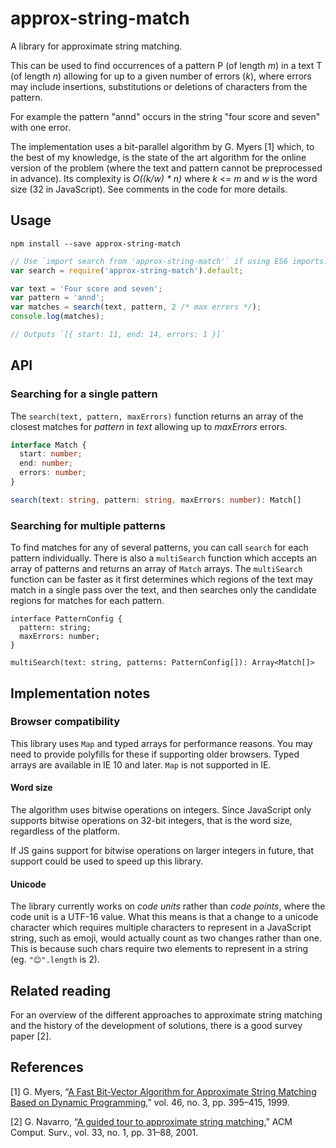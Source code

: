 # approx-string-match

A library for approximate string matching.

This can be used to find occurrences of a pattern P (of length _m_) in a text T
(of length _n_) allowing for up to a given number of errors (_k_), where errors may
include insertions, substitutions or deletions of characters from the pattern.

For example the pattern "annd" occurs in the string "four score and seven" with
one error.

The implementation uses a bit-parallel algorithm by G. Myers [1] which, to the
best of my knowledge, is the state of the art algorithm for the online version
of the problem (where the text and pattern cannot be preprocessed in advance).
Its complexity is _O((k/w) * n)_ where _k_ <= _m_ and _w_ is the word size (32
in JavaScript). See comments in the code for more details.

## Usage

```
npm install --save approx-string-match
```

```js
// Use `import search from 'approx-string-match'` if using ES6 imports.
var search = require('approx-string-match').default;

var text = 'Four score and seven';
var pattern = 'annd';
var matches = search(text, pattern, 2 /* max errors */);
console.log(matches);

// Outputs `[{ start: 11, end: 14, errors: 1 }]`
```

## API

### Searching for a single pattern

The `search(text, pattern, maxErrors)` function returns an array of the closest
matches for _pattern_ in _text_ allowing up to _maxErrors_ errors.

```ts
interface Match {
  start: number;
  end: number;
  errors: number;
}

search(text: string, pattern: string, maxErrors: number): Match[]
```

### Searching for multiple patterns

To find matches for any of several patterns, you can call `search` for each
pattern individually. There is also a `multiSearch` function which
accepts an array of patterns and returns an array of `Match` arrays. The
`multiSearch` function can be faster as it first determines which regions of
the text may match in a single pass over the text, and then searches only
the candidate regions for matches for each pattern.

```
interface PatternConfig {
  pattern: string;
  maxErrors: number;
}

multiSearch(text: string, patterns: PatternConfig[]): Array<Match[]>
```

## Implementation notes

### Browser compatibility

This library uses `Map` and typed arrays for performance reasons. You may need
to provide polyfills for these if supporting older browsers. Typed arrays are
available in IE 10 and later. `Map` is not supported in IE.

#### Word size

The algorithm uses bitwise operations on integers. Since JavaScript only
supports bitwise operations on 32-bit integers, that is the word size,
regardless of the platform.

If JS gains support for bitwise operations on larger integers in future, that
support could be used to speed up this library.

#### Unicode

The library currently works on _code units_ rather than _code points_, where the
code unit is a UTF-16 value. What this means is that a change to a unicode
character which requires multiple characters to represent in a JavaScript
string, such as emoji, would actually count as two changes rather than one. This
is because such chars require two elements to represent in a string (eg.
`"😊".length` is 2).

## Related reading

For an overview of the different approaches to approximate string matching and
the history of the development of solutions, there is a good survey paper [2].

## References

[1] G. Myers, “[A Fast Bit-Vector Algorithm for Approximate String Matching Based on
Dynamic
Programming](https://scholar.google.com/scholar?q=A+Fast+Bit-Vector+Algorithm+for+Approximate+String+Matching+Based+on+Dynamic+Programming),”
vol. 46, no. 3, pp. 395–415, 1999.

[2] G. Navarro, “[A guided tour to approximate string
matching](https://scholar.google.com/scholar?q=A+guided+tour+to+approximate+string+matching),”
ACM Comput.  Surv., vol. 33, no. 1, pp. 31–88, 2001.
